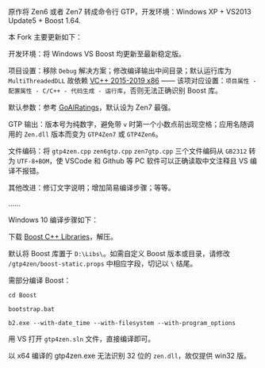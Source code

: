 原作将 Zen6 或者 Zen7 转成命令行 GTP，开发环境：Windows XP + VS2013 Update5 + Boost 1.64.

本 Fork 主要更新如下：

开发环境：将 Windows VS Boost 均更新至最新稳定版。

项目设置：移除 `Debug` 解决方案；修改编译输出中间目录；默认运行库为 `MultiThreadedDLL` 故依赖 [VC++ 2015-2019 x86](https://aka.ms/vs/16/release/vc_redist.x86.exe) —— 该项对应设置：`项目属性 - 配置属性 - C/C++ - 代码生成 - 运行库`，否则无法正确识别 Boost 库。

默认参数：参考 [GoAIRatings](https://github.com/breakwa11/GoAIRatings/blob/master/AIcmds.md#zen7-gtp4zen)，默认设为 Zen7 最强。

GTP 输出：版本号为纯数字，避免带 `v` 时第一个小数点前出现空格；应用名随调用的 `Zen.dll` 版本而变为 `GTP4Zen7` 或 `GTP4Zen6`。

文件编码：将 `gtp4zen.cpp` `zen6gtp.cpp` `zen7gtp.cpp` 三个文件编码从 `GB2312` 转为 `UTF-8+BOM`，使 VSCode 和 Github 等 PC 软件可以正确读取中文注释且 VS 编译不报错。

其他改进：修订文字说明；增加简易编译步骤；等等。

……

Windows 10 编译步骤如下：

下载 [Boost C++ Libraries](https://www.boost.org/)，解压。

默认将 Boost 库置于 `D:\Libs\`。如需自定义 Boost 版本或目录，请修改 `/gtp4zen/boost-static.props` 中相应字段，切记以 `\` 结尾。

需部分编译 Boost：

`cd Boost`

`bootstrap.bat`

`b2.exe --with-date_time --with-filesystem --with-program_options`

用 VS 打开 `gtp4zen.sln` 文件，直接编译即可。

以 x64 编译的 gtp4zen.exe 无法识别 32 位的 `zen.dll`，故仅提供 win32 版。
